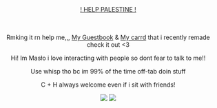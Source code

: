 
<div align="center">

ㅤㅤㅤㅤ<p>  [! HELP PALESTINE !](https://arab.org/click-to-help/palestine/) <p/>
</div>


<div align="center">

ㅤㅤㅤㅤ<p> Rmking it rn help me,,, [My Guestbook](https://rudyszczur.123guestbook.com) & [My carrd](https://rudeszczury.carrd.co) that i recently remade check it out <3 <p/>
<p> Hi! Im Masło i love interacting with people so dont fear to talk to me!!</p>
<p>Use whisp tho bc im 99% of the time off-tab doin stuff</p>
<p>C + H always welcome even if i sit with friends!</p>

<img src="https://media.discordapp.net/attachments/872217789589504031/1238534954401665034/image.png?ex=663fa30f&is=663e518f&hm=dc2590d89fa7833fad1f5b28ec3faa2c97acbefa377bd2228ac0eb4a4e8de7df&=&format=webp&quality=lossless&width=490&height=350">
<img src="https://media.discordapp.net/attachments/1191680122818936862/1238531441235591199/20240509_191705.jpg?ex=663f9fca&is=663e4e4a&hm=d9e3be3f547120243f670e5ad99027a830f08b41cfb876f501e44cf7afaaed9a&=&format=webp&width=1304&height=978">

</div>


